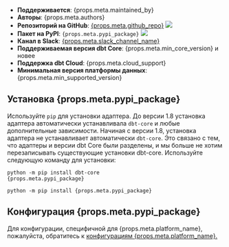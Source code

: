<ul>
    <li><strong>Поддерживается</strong>: {props.meta.maintained_by}</li>
    <li><strong>Авторы</strong>: {props.meta.authors}</li>
    <li><strong>Репозиторий на GitHub</strong>: <a href={`https://github.com/${props.meta.github_repo}`}>{props.meta.github_repo}</a>   <a href={`https://github.com/${props.meta.github_repo}`}><img src={`https://img.shields.io/github/stars/${props.meta.github_repo}?style=for-the-badge`}/></a></li>
    <li><strong>Пакет на PyPI</strong>: <code>{props.meta.pypi_package}</code> <a href={`https://badge.fury.io/py/${props.meta.pypi_package}`}><img src={`https://badge.fury.io/py/${props.meta.pypi_package}.svg`}/></a></li>
    <li><strong>Канал в Slack</strong>: <a href={props.meta.slack_channel_link}>{props.meta.slack_channel_name}</a></li>
    <li><strong>Поддерживаемая версия dbt Core</strong>: {props.meta.min_core_version} и новее</li>
    <li><strong>Поддержка dbt Cloud</strong>: {props.meta.cloud_support}</li>
    <li><strong>Минимальная версия платформы данных</strong>: {props.meta.min_supported_version}</li>
</ul>

<h2> Установка {props.meta.pypi_package}</h2>

Используйте `pip` для установки адаптера. До версии 1.8 установка адаптера автоматически устанавливала `dbt-core` и любые дополнительные зависимости. Начиная с версии 1.8, установка адаптера не устанавливает автоматически `dbt-core`. Это связано с тем, что адаптеры и версии dbt Core были разделены, и мы больше не хотим перезаписывать существующие установки dbt-core.
Используйте следующую команду для установки:
<VersionBlock firstVersion="1.8">

<code>python -m pip install dbt-core {props.meta.pypi_package}</code>

</VersionBlock>

<VersionBlock lastVersion="1.7">

<code>python -m pip install {props.meta.pypi_package}</code>

</VersionBlock>

<h2> Конфигурация {props.meta.pypi_package} </h2>

<p>Для конфигурации, специфичной для {props.meta.platform_name}, пожалуйста, обратитесь к <a href={props.meta.config_page}>конфигурациям {props.meta.platform_name}.</a> </p>